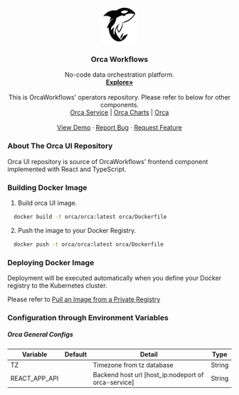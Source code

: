 <div id="top"></div>

<!-- PROJECT LOGO -->
<br />
<div align="center">
  <a href="https://orcaworkflows.com">
    <img src="../orca/public/logo_simple.png" alt="Logo" width="80" height="80">
  </a>

  <h3 align="center">Orca Workflows</h3>

  <p align="center">
    No-code data orchestration platform.
    <br />
    <a href="https://orcaworkflows.com"><strong>Explore»</strong></a>
    <br />
    <br />
    <a>
    This is OrcaWorkflows' operators repository. Please refer to below for
    other components.
    </a>
    <br />
    <a href="https://github.com/OrcaWorkflows/orca/service">Orca Service</a>
    |
    <a href="https://github.com/OrcaWorkflows/orca/charts">Orca Charts</a>
    |
    <a href="https://github.com/OrcaWorkflows/orca/orca">Orca</a>
    <br />
    <br />
    <a href="https://www.orcaworkflows.com/#about">View Demo</a>
    ·
    <a href="https://github.com/OrcaWorkflows/orca/issues">Report Bug</a>
    ·
    <a href="https://github.com/OrcaWorkflows/orca/issues">Request Feature</a>
  </p>
</div>


<!-- ABOUT THE ORCA UI REPOSITORY -->
### About The Orca UI Repository

Orca UI repository is source of OrcaWorkflows' frontend component implemented with React and TypeScript.


<!-- BUILDING DOCKER IMAGE -->
### Building Docker Image
1. Build orca UI image.
```sh
  docker build -t orca/orca:latest orca/Dockerfile
```
2. Push the image to your Docker Registry.
```sh
  docker push -t orca/orca:latest orca/Dockerfile
```

<!-- DEPLOYING DOCKER IMAGE -->
### Deploying Docker Image
Deployment will be executed automatically when you define your Docker registry to the Kubernetes cluster.

Please refer to [Pull an Image from a Private Registry](https://kubernetes.io/docs/tasks/configure-pod-container/pull-image-private-registry/)


### Configuration through Environment Variables
##### Orca General Configs
| Variable          | Default | Detail                                              | Type   |
|-------------------|---------|-----------------------------------------------------|--------|
| TZ                |         | Timezone from tz database                           | String |
| REACT_APP_API     |         | Backend host url [host_ip:nodeport of orca-service] | String |